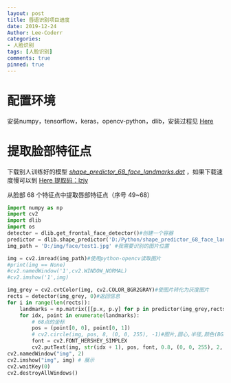 ```yaml
---
layout: post
title: 唇语识别项目进度
date: 2019-12-24
Author: Lee-Coderr
categories:
- 人脸识别
tags: [人脸识别]
comments: true
pinned: true
---
```




# 配置环境

安装numpy，tensorflow，keras，opencv-python，dlib，安装过程见 [Here](./2019-12-22-软件配置相关.md)

# 提取脸部特征点

下载别人训练好的模型 [*shape_predictor_68_face_landmarks.dat*](http://dlib.net/files/)  ，如果下载速度慢可以到 [Here 提取码：lzjy](https://pan.baidu.com/s/1Z1a_ud__BWXgCWZeSdpL2g) 

从脸部 68 个特征点中提取唇部特征点（序号 49~68）

```python
import numpy as np
import cv2
import dlib
import os
detector = dlib.get_frontal_face_detector()#创建一个容器
predictor = dlib.shape_predictor('D:/Python/shape_predictor_68_face_landmarks.dat')#加载一个自带的分类器
img_path = 'D:/img/face/test1.jpg' #我需要识别的图片位置

img = cv2.imread(img_path)#使用python-opencv读取图片
#print(img == None)
#cv2.namedWindow('1',cv2.WINDOW_NORMAL)
#cv2.imshow('1',img)

img_grey = cv2.cvtColor(img, cv2.COLOR_BGR2GRAY)#使图片转化为灰度图片
rects = detector(img_grey, 0)#返回信息
for i in range(len(rects)):
    landmarks = np.matrix([[p.x, p.y] for p in predictor(img_grey,rects[i]).parts()])#获取点的坐标
    for idx, point in enumerate(landmarks):
        # 68点的坐标
        pos = (point[0, 0], point[0, 1])
        # cv2.circle(img, pos, 8, (0, 0, 255), -1)#图片,圆心,半径,颜色(BGR),实心/空心(-1/1)
        font = cv2.FONT_HERSHEY_SIMPLEX
        cv2.putText(img, str(idx + 1), pos, font, 0.8, (0, 0, 255), 2, cv2.LINE_AA) # 为圈圈标上序号
cv2.namedWindow("img", 2)
cv2.imshow("img", img) # 展示
cv2.waitKey(0)
cv2.destroyAllWindows()

```

